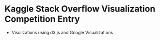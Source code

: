 Kaggle Stack Overflow Visualization Competition Entry
======================================================

* Visulizations using d3.js and Google Visualizations